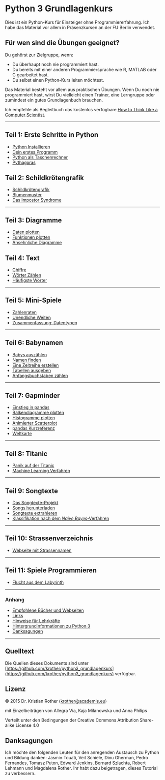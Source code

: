 
# Python 3 Grundlagenkurs

Dies ist ein Python-Kurs für Einsteiger ohne Programmiererfahrung. Ich habe das Material vor allem in Präsenzkursen an der FU Berlin verwendet.

## Für wen sind die Übungen geeignet?

Du gehörst zur Zielgruppe, wenn:

* Du überhaupt noch nie programmiert hast.
* Du bereits mit einer anderen Programmiersprache wie R, MATLAB oder C gearbeitet hast.
* Du selbst einen Python-Kurs leiten möchtest.

Das Material besteht vor allem aus praktischen Übungen. Wenn Du noch nie programmiert hast, wirst Du vielleicht einen Trainer, eine Lerngruppe oder zumindest ein gutes Grundlagenbuch brauchen.

Ich empfehle als Begleitbuch das kostenlos verfügbare [How to Think Like a Computer Scientist](http://greenteapress.com/thinkpython/thinkCSpy/html/).

----

## Teil 1: Erste Schritte in Python

* [Python Installieren](installation.md)
* [Dein erstes Programm](hallo.md)
* [Python als Taschenrechner](python_shell.md)
* [Pythagoras](pythagoras.md)

## Teil 2: Schildkrötengrafik

* [Schildkrötengrafik](programme.md)
* [Blumenmuster](if.md)
* [Das Impostor Syndrome](impostor.md)

----

## Teil 3: Diagramme

* [Daten plotten](plotten1.md)
* [Funktionen plotten](funktionen_plotten.md)
* [Ansehnliche Diagramme](plotten3.md)

## Teil 4: Text

* [Chiffre](chiffre.md)
* [Wörter Zählen](challenges/alaeddin.md)
* [Häufigste Wörter](haeufigste_woerter.md)

----

## Teil 5: Mini-Spiele

* [Zahlenraten](zahlenraten.md)
* [Unendliche Weiten](space.md)
* [Zusammenfassung: Datentypen](datentypen.md)

----

## Teil 6: Babynamen

* [Babys auszählen](projekt_babynamen/babys_auszaehlen.md)
* [Namen finden](projekt_babynamen/namen_finden.md)
* [Eine Zeitreihe erstellen](projekt_babynamen/zeitreihe.md)
* [Tabellen ausgeben](projekt_babynamen/tabelle_ausgeben.md)
* [Anfangsbuchstaben zählen](projekt_babynamen/zaehlen.md)

----

## Teil 7: Gapminder

* [Einstieg in pandas](projekt_gapminder/pandas_grundlagen.md)
* [Balkendiagramme plotten](projekt_gapminder/balkendiagramm.md)
* [Histogramme plotten](projekt_gapminder/histogramm.md)
* [Animierter Scatterplot](projekt_gapminder/long_wide_tables.md)
* [pandas Kurzreferenz](projekt_gapminder/cheatsheet.md)
* [Weltkarte](challenges/weltkarte.md)

----

## Teil 8: Titanic

* [Panik auf der Titanic](projekt_titanic/README.md)
* [Machine Learning Verfahren](machine_learning/README.md)

----

## Teil 9: Songtexte

* [Das Songtexte-Projekt](projekt_lyrics/README.md)
* [Songs herunterladen](projekt_lyrics/songs_herunterladen.md)
* [Songtexte extrahieren](projekt_lyrics/text_extrahieren.md)
* [Klassifikation nach dem *Naive Bayes*-Verfahren](projekt_lyrics/vorhersage.md)

----

## Teil 10: Strassenverzeichnis

* [Webseite mit Strassennamen](projekt_website/website.md)

----

## Teil 11: Spiele Programmieren

* [Flucht aus dem Labyrinth](labyrinth.md)

----

### Anhang

* [Empfohlene Bücher und Webseiten](appendix/literatur.md)
* [Links](appendix/links.md)
* [Hinweise für Lehrkräfte](appendix/teaching.md)
* [Hintergrundinformationen zu Python 3](appendix/hintergrundinfos.md)
* [Danksagungen](appendix/danksagungen.md)

----

## Quelltext

Die Quellen dieses Dokuments sind unter [https://github.com/krother/python3_grundlagenkurs](https://github.com/krother/python3_grundlagenkurs) verfügbar.

## Lizenz

© 2015 Dr. Kristian Rother (krother@academis.eu)

mit Einzelbeiträgen von Allegra Via, Kaja Milanowska und Anna Philips

Verteilt unter den Bedingungen der Creative Commons Attribution Share-alike License 4.0

## Danksagungen

Ich möchte den folgenden Leuten für den anregenden Austausch zu Python und Bildung danken: Jasmin Touati, Veit Schiele, Dinu Gherman, Pedro Fernandes, Tomasz Puton, Edward Jenkins, Bernard Szlachta, Robert Lehmann und Magdalena Rother.
Ihr habt dazu beigetragen, dieses Tutorial zu verbessern.
